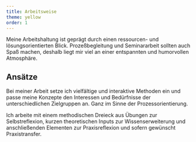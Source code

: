 ```yaml
---
title: Arbeitsweise
theme: yellow
order: 1
---
```

Meine Arbeitshaltung ist geprägt durch einen ressourcen- und lösungsorientierten Blick. Prozeßbegleitung und Seminararbeit sollten auch Spaß machen, deshalb liegt mir viel an einer entspannten und humorvollen Atmosphäre.

<!-- excerpt-end -->

## Ansätze

Bei meiner Arbeit setze ich vielfältige und interaktive Methoden ein und passe
meine Konzepte den Interessen und Bedürfnisse der unterschiedlichen Zielgruppen
an. Ganz im Sinne der Prozessorientierung.

Ich arbeite mit einem methodischen Dreieck aus Übungen zur Selbstreflexion,
kurzen theoretischen Inputs zur Wissenserweiterung und anschließenden Elementen
zur Praxisreflexion und sofern gewünscht Praxistransfer.
